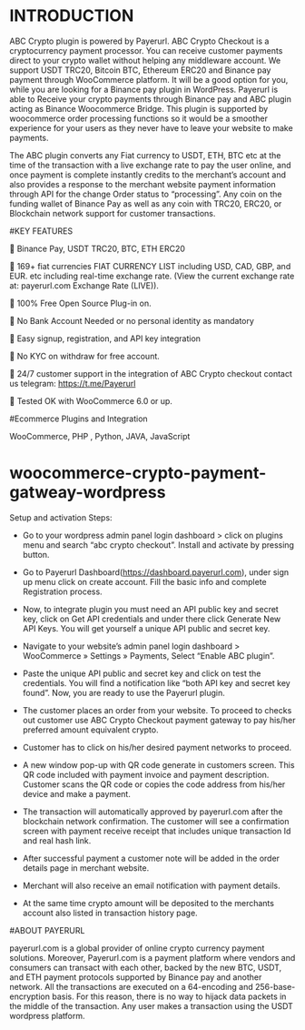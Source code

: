 
# INTRODUCTION

ABC Crypto plugin is powered by Payerurl. ABC Crypto Checkout is a cryptocurrency payment processor. You can receive customer payments direct to your crypto wallet without helping any middleware account. We support USDT TRC20, Bitcoin BTC, Ethereum ERC20 and Binance pay payment through WooCommerce platform. It will be a good option for you, while you are looking for a Binance pay plugin in WordPress. Payerurl is able to Receive your crypto payments through Binance pay and ABC plugin acting as Binance Woocommerce Bridge. This plugin is supported by woocommerce order processing functions so it would be a smoother experience for your users as they never have to leave your website to make payments.

The ABC plugin converts any Fiat currency to USDT, ETH, BTC etc at the time of the transaction with a live exchange rate to pay the user online, and once payment is complete instantly credits to the merchant’s account and also provides a response to the merchant website payment information through API for the change Order status to “processing”. Any coin on the funding wallet of Binance Pay as well as any coin with TRC20, ERC20, or Blockchain network support for customer transactions.


#KEY FEATURES

🔸 Binance Pay, USDT TRC20, BTC, ETH ERC20

🔸 169+ fiat currencies FIAT CURRENCY LIST including USD, CAD, GBP, and EUR. etc including real-time exchange rate. (View the current exchange rate at: payerurl.com Exchange Rate (LIVE)).

🔸 100% Free Open Source Plug-in on.

🔸 No Bank Account Needed or no personal identity as mandatory

🔸 Easy signup, registration, and API key integration

🔸 No KYC on withdraw for free account.

🔸 24/7 customer support in the integration of ABC Crypto checkout contact us telegram: https://t.me/Payerurl

🔸 Tested OK with WooCommerce 6.0 or up.




#Ecommerce Plugins and Integration

WooCommerce, PHP , Python, JAVA, JavaScript




# woocommerce-crypto-payment-gatweay-wordpress


Setup and activation Steps:
* Go to your wordpress admin panel login dashboard > click on plugins menu and search “abc crypto checkout”. Install and activate by pressing button.

* Go to Payerurl Dashboard(https://dashboard.payerurl.com), under sign up menu click on create account. Fill the basic info and complete Registration process.

* Now, to integrate plugin you must need an API public key and secret key, click on Get API credentials and under there click Generate New API Keys. You will get yourself a unique API public and secret key.

* Navigate to your website’s admin panel login dashboard > WooCommerce » Settings » Payments, Select “Enable ABC plugin”.

* Paste the unique API public and secret key and click on test the credentials. You will find a notification like “both API key and secret key found”. Now, you are ready to use the Payerurl plugin.

* The customer places an order from your website. To proceed to checks out customer use ABC Crypto Checkout payment gateway to pay his/her preferred amount equivalent crypto.

* Customer has to click on his/her desired payment networks to proceed.

* A new window pop-up with QR code generate in customers screen. This QR code included with payment invoice and payment description. Customer scans the QR code or copies the code address from his/her device and make a payment.

* The transaction will automatically approved by payerurl.com after the blockchain network confirmation. The customer will see a confirmation screen with payment receive receipt that includes unique transaction Id and real hash link.

* After successful payment a customer note will be added in the order details page in merchant website.

* Merchant will also receive an email notification with payment details.

* At the same time crypto amount will be deposited to the merchants account also listed in transaction history page.

#ABOUT PAYERURL

payerurl.com is a global provider of online crypto currency payment solutions. Moreover, Payerurl.com is a payment platform where vendors and consumers can transact with each other, backed by the new BTC, USDT, and ETH payment protocols supported by Binance pay and another network. All the transactions are executed on a 64-encoding and 256-base-encryption basis. For this reason, there is no way to hijack data packets in the middle of the transaction. Any user makes a transaction using the USDT wordpress platform.
